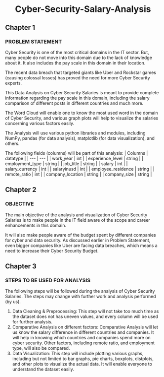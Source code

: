 <h1 align="center">Cyber-Security-Salary-Analysis</h1>

## Chapter 1
### PROBLEM STATEMENT
Cyber Security is one of the most critical domains in the IT sector. But, many people do not move into this domain due to the lack of knowledge about it. It also includes the pay scale in this domain in their location.

The recent data breach that targeted giants like Uber and Rockstar games (causing colossal losses) has proved the need for more Cyber Security experts.

This Data Analysis on Cyber Security Salaries is meant to provide complete information regarding the pay scale in this domain, including the salary comparison of different posts in different countries and much more.

The Word Cloud will enable one to know the most used word in the domain of Cyber Security, and various graph plots will help to visualize the salaries concerning various factors easily.

The Analysis will use various python libraries and modules, including NumPy, pandas (for data analysis), matplotlib (for data visualization), and others.

The following fields (columns) will be part of this analysis:
| Columns | datatype |
| --- | --- |
| work_year | int |
| experience_level | string |
| employment_type | string |
| job_title | string |
| salary | int |
| salary_currency | int |
| salaryinusd | int |
| employee_residence | string |
| remote_ratio | int |
| company_location | string |
| company_size | string |

## Chapter 2
### OBJECTIVE
The main objective of the analysis and visualization of Cyber Security Salaries is to make people in the IT field aware of the scope and career enhancements in this domain.

It will also make people aware of the budget spent by different companies for cyber and data security. As discussed earlier in Problem Statement, even bigger companies like Uber are facing data breaches, which means a need to increase their Cyber Security Budget.

## Chapter 3
### STEPS TO BE USED FOR ANALYSIS
The following steps will be followed during the analysis of Cyber Security Salaries. The steps may change with further work and analysis performed (by us).
1. Data Cleaning & Preprocessing: This step will not take too much time as the dataset does not has uneven values, and every column will be used for further analysis.
2. Comparative Analysis on different factors: Comparative Analysis will let us know the salary difference in different countries and companies.
It will help in knowing which countries and companies spend more on cyber security. Other factors, including remote ratio, and employment type, will also be compared.
3. Data Visualization: This step will include plotting various graphs, including but not limited to bar graphs, pie charts, boxplots, distplots, and other plots to visualize the actual data.
It will enable everyone to understand the dataset easily.


